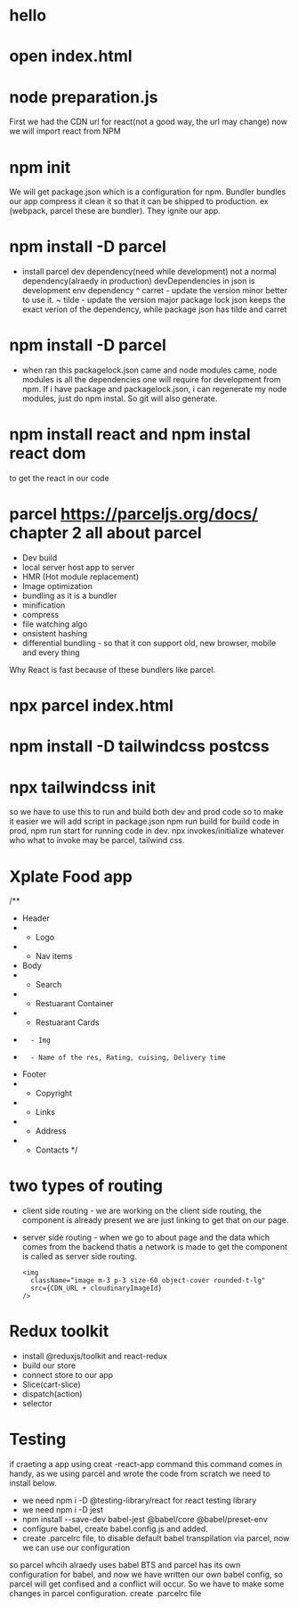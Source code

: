 # hello

# open index.html

# node preparation.js

First we had the CDN url for react(not a good way, the url may change) now we will import react from NPM

# npm init

We will get package.json which is a configuration for npm.
Bundler bundles our app compress it clean it so that it can be shipped to production. ex (webpack, parcel these are bundler).
They ignite our app.

# npm install -D parcel

- install parcel dev dependency(need while development) not a normal dependency(alraedy in production)
  devDependencies in json is development env dependency
  ^ carret - update the version minor better to use it.
  ~ tilde - update the version major
  package lock json keeps the exact verion of the dependency, while package json has tilde and carret

# npm install -D parcel

- when ran this packagelock.json came and node modules came, node modules is all the dependencies one will require for development from npm.
  If i have package and packagelock.json, i can regenerate my node modules, just do npm instal. So git will also generate.

# npm install react and npm instal react dom

to get the react in our code

# parcel https://parceljs.org/docs/ chapter 2 all about parcel

- Dev build
- local server host app to server
- HMR (Hot module replacement)
- Image optimization
- bundling as it is a bundler
- minification
- compress
- file watching algo
- onsistent hashing
- differential bundling - so that it con support old, new browser, mobile and every thing

Why React is fast because of these bundlers like parcel.

# npx parcel index.html

# npm install -D tailwindcss postcss

# npx tailwindcss init

so we have to use this to run and build both dev and prod code so to make it easier we will add script in package.json
npm run build for build code in prod, npm run start for running code in dev. npx invokes/initialize whatever who what to invoke may be parcel, tailwind css.

# Xplate Food app

/\*\*

- Header
- - Logo
- - Nav items
- Body
- - Search
- - Restuarant Container
- - Restuarant Cards
-       - Img
-       - Name of the res, Rating, cuising, Delivery time
- Footer
- - Copyright
- - Links
- - Address
- - Contacts
    \*/

# two types of routing

- client side routing - we are working on the client side routing, the component is already present we are just linking to get that on our page.
- server side routing - when we go to about page and the data which comes from the backend thatis a network is made to get the component is called as server side routing.

      <img
        className="image m-3 p-3 size-60 object-cover rounded-t-lg"
        src={CDN_URL + cloudinaryImageId}
      />

# Redux toolkit

- install @reduxjs/toolkit and react-redux
- build our store
- connect store to our app
- Slice(cart-slice)
- dispatch(action)
- selector

# Testing

if craeting a app using creat -react-app command this command comes in handy, as we using parcel and wrote the code from scratch we need to install below.

- we need npm i -D @testing-library/react for react testing library
- we need npm i -D jest
- npm install --save-dev babel-jest @babel/core @babel/preset-env
- configure babel, create babel.config.js and added.
- create .parcelrc file, to disable default babel transpilation via parcel, now we can use our configuration

so parcel whcih alraedy uses babel BTS and parcel has its own configuration for babel, and now we have written our own babel config, so parcel will get confised and a conflict will occur. So we have to make some changes in parcel configuration. create .parcelrc file

